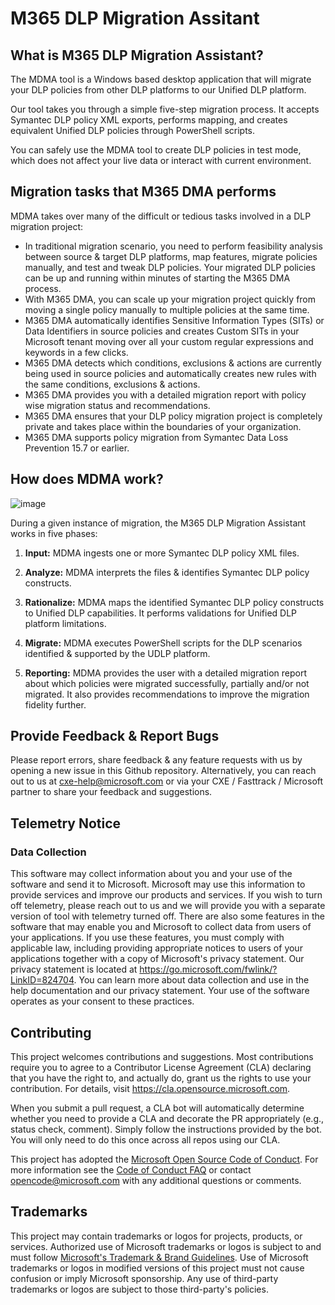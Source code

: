 # M365 DLP Migration Assitant


## What is M365 DLP Migration Assistant?

The MDMA tool is a Windows based desktop application that will migrate your DLP policies from other DLP platforms to our Unified DLP platform. 

Our tool takes you through a simple five-step migration process. It accepts Symantec DLP policy XML exports, performs mapping, and creates equivalent Unified DLP policies through PowerShell scripts.

You can safely use the MDMA tool to create DLP policies in test mode, which does not affect your live data or interact with current environment. 



## Migration tasks that M365 DMA performs

MDMA takes over many of the difficult or tedious tasks involved in a DLP migration project:

-	In traditional migration scenario, you need to perform feasibility analysis between source & target DLP platforms, map features, migrate policies manually, and test and tweak DLP policies. Your migrated DLP policies can be up and running within minutes of starting the M365 DMA process.
- With M365 DMA, you can scale up your migration project quickly from moving a single policy manually to multiple policies at the same time.
- M365 DMA automatically identifies Sensitive Information Types (SITs) or Data Identifiers in source policies and creates Custom SITs in your Microsoft tenant moving over all your custom regular expressions and keywords in a few clicks.
- M365 DMA detects which conditions, exclusions & actions are currently being used in source policies and automatically creates new rules with the same conditions, exclusions & actions.
- M365 DMA provides you with a detailed migration report with policy wise migration status and recommendations.
- M365 DMA ensures that your DLP policy migration project is completely private and takes place within the boundaries of your organization.
- M365 DMA supports policy migration from Symantec Data Loss Prevention 15.7 or earlier.



## How does MDMA work?

![image](https://user-images.githubusercontent.com/67892508/136505871-df1f3eba-19c3-47d1-a51b-d2b3fed93adb.png)

During a given instance of migration, the M365 DLP Migration Assistant works in five phases:

1.  **Input:** MDMA ingests one or more Symantec DLP policy XML files.

2.	**Analyze:** MDMA interprets the files & identifies Symantec DLP policy constructs.

3.	**Rationalize:** MDMA maps the identified Symantec DLP policy constructs to Unified DLP capabilities. It performs validations for Unified DLP platform limitations.

4.	**Migrate:** MDMA executes PowerShell scripts for the DLP scenarios identified & supported by the UDLP platform. 

5.	**Reporting:** MDMA provides the user with a detailed migration report about which policies were migrated successfully, partially and/or not migrated. It also provides recommendations to improve the migration fidelity further.


## Provide Feedback & Report Bugs

Please report errors, share feedback & any feature requests with us by opening a new issue in this Github repository. Alternatively, you can reach out to us at cxe-help@microsoft.com or via your CXE / Fasttrack / Microsoft partner to share your feedback and suggestions.



## Telemetry Notice

### Data Collection
This software may collect information about you and your use of the software and send it to Microsoft. Microsoft may use this information to provide services and improve our products and services. If you wish to turn off telemetry, please reach out to us and we will provide you with a separate version of tool with telemetry turned off. There are also some features in the software that may enable you and Microsoft to collect data from users of your applications. If you use these features, you must comply with applicable law, including providing appropriate notices to users of your applications together with a copy of Microsoft's privacy statement. Our privacy statement is located at https://go.microsoft.com/fwlink/?LinkID=824704. You can learn more about data collection and use in the help documentation and our privacy statement. Your use of the software operates as your consent to these practices.



## Contributing

This project welcomes contributions and suggestions.  Most contributions require you to agree to a
Contributor License Agreement (CLA) declaring that you have the right to, and actually do, grant us
the rights to use your contribution. For details, visit https://cla.opensource.microsoft.com.

When you submit a pull request, a CLA bot will automatically determine whether you need to provide
a CLA and decorate the PR appropriately (e.g., status check, comment). Simply follow the instructions
provided by the bot. You will only need to do this once across all repos using our CLA.

This project has adopted the [Microsoft Open Source Code of Conduct](https://opensource.microsoft.com/codeofconduct/).
For more information see the [Code of Conduct FAQ](https://opensource.microsoft.com/codeofconduct/faq/) or
contact [opencode@microsoft.com](mailto:opencode@microsoft.com) with any additional questions or comments.

## Trademarks

This project may contain trademarks or logos for projects, products, or services. Authorized use of Microsoft 
trademarks or logos is subject to and must follow 
[Microsoft's Trademark & Brand Guidelines](https://www.microsoft.com/en-us/legal/intellectualproperty/trademarks/usage/general).
Use of Microsoft trademarks or logos in modified versions of this project must not cause confusion or imply Microsoft sponsorship.
Any use of third-party trademarks or logos are subject to those third-party's policies.
